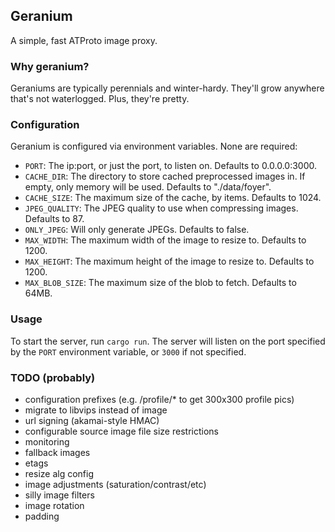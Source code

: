 ## Geranium

A simple, fast ATProto image proxy.


### Why geranium?
Geraniums are typically perennials and winter-hardy. They'll grow anywhere that's not waterlogged. Plus, they're pretty.

### Configuration
Geranium is configured via environment variables. None are required:

- `PORT`: The ip:port, or just the port, to listen on. Defaults to 0.0.0.0:3000.
- `CACHE_DIR`: The directory to store cached preprocessed images in. If empty, only memory will be used. Defaults to "./data/foyer".
- `CACHE_SIZE`: The maximum size of the cache, by items. Defaults to 1024.
- `JPEG_QUALITY`: The JPEG quality to use when compressing images. Defaults to 87.
- `ONLY_JPEG`: Will only generate JPEGs. Defaults to false.
- `MAX_WIDTH`: The maximum width of the image to resize to. Defaults to 1200.
- `MAX_HEIGHT`: The maximum height of the image to resize to. Defaults to 1200.
- `MAX_BLOB_SIZE`: The maximum size of the blob to fetch. Defaults to 64MB.

### Usage
To start the server, run `cargo run`. The server will listen on the port specified by the `PORT` environment variable, or `3000` if not specified.

### TODO (probably)
- configuration prefixes (e.g. /profile/* to get 300x300 profile pics)
- migrate to libvips instead of image
- url signing (akamai-style HMAC)
- configurable source image file size restrictions
- monitoring
- fallback images
- etags
- resize alg config
- image adjustments (saturation/contrast/etc)
- silly image filters
- image rotation
- padding
